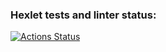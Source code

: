 ### Hexlet tests and linter status:
[![Actions Status](https://github.com/ControllNN/frontend-project-lvl1/workflows/hexlet-check/badge.svg)](https://github.com/ControllNN/frontend-project-lvl1/actions)